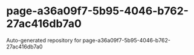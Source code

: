 # page-a36a09f7-5b95-4046-b762-27ac416db7a0
Auto-generated repository for page-a36a09f7-5b95-4046-b762-27ac416db7a0
